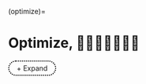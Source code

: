 (optimize)=
# Optimize, 🏇🧘🏾‍♀️🪺🎶🛌


<style>
  /* Apply styles only to elements with the custom class */
  .custom-details summary {
    list-style: none;  /* Remove default dropdown triangle */
    cursor: pointer;
    font-weight: normal; /* Normal text weight */
    display: inline-block;
    padding: 5px 15px;
    border: 2px dotted black; /* Dotted circle */
    border-radius: 20px; /* Make it rounded */
    text-align: center;
    transition: color 0.3s ease-in-out; /* Smooth transition */
  }

  .custom-details summary:hover {
    color: lightgray; /* Change text color on hover */
  }

  .custom-details summary::-webkit-details-marker {
    display: none; /* Remove marker in WebKit (Chrome, Safari) */
  }
</style>

<details class="custom-details">
  <summary>+ Expand</summary>
  <iframe src="pdfs/usaid-alternatives.pdf" width="100%" height="1000px" style="border:none;"></iframe>
  <blockquote style="border-left: 4px solid #ccc; padding-left: 10px; color: #555;">
    <em>
      <details>
        <summary></summary>
        <ol start="1">
          <li>Pericentral
            <ul>
              <li>jhustata muzaale@icloud.com</li>
              <li>jhutrc muzaale@jhmi.edu</li>
              <li>jhurepos jhurepos@gmail.com</li>
              <li>muzaale muzaale@gmail.com</li>
              <li><code>abikesa abikesa.sh@gmail.com</code></li>
              <li>bernstein amuzaale@gmail.com</li>
              <li>hierarchicalmodels abimereki@outlook.com</li>
            </ul>
            <pre><code># github-recovery-codes.txt for hierarchicalmodels
afa97-9f11f
529c6-3780b
d2c71-3b0d3
3d2d8-93a66
1db1c-bd5f5
0de4a-d5708
f1640-44f4a
b435e-a5a70
6b9df-63b24
a37c3-9fd80
9bbd9-4b85d
4f231-06a76
a7d77-9de5c
1e6ef-e5084
b7f77-cb7a1
2f99c-c8223</code></pre>
          </li>
          <li value="5">Cingulo-Insular</li>
        </ol>
      </details>
    </em>
    <p>--<a href="https://en.wikipedia.org/wiki/Lucina_Uddin">Lucina Uddin</a></p>
  </blockquote>
</details>

<script>
  document.addEventListener("DOMContentLoaded", function() {
    const details = document.querySelector(".custom-details");
    const summary = details.querySelector("summary");
    if (details && summary) {
      details.addEventListener("toggle", function() {
        summary.textContent = details.open ? "- Collapse" : "+ Expand";
      });
    }
  });
</script>

<p></p>
<p></p>




```{bibliography}
```

